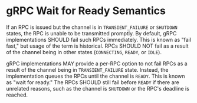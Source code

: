 # gRPC Wait for Ready Semantics

If an RPC is issued but the channel is in `TRANSIENT_FAILURE` or `SHUTDOWN`
states, the RPC is unable to be transmitted promptly. By default, gRPC
implementations SHOULD fail such RPCs immediately. This is known as "fail fast,"
but usage of the term is historical. RPCs SHOULD NOT fail as a result of the
channel being in other states (`CONNECTING`, `READY`, or `IDLE`).

gRPC implementations MAY provide a per-RPC option to not fail RPCs as a result
of the channel being in `TRANSIENT_FAILURE` state. Instead, the implementation
queues the RPCs until the channel is `READY`. This is known as "wait for ready."
The RPCs SHOULD still fail before `READY` if there are unrelated reasons, such
as the channel is `SHUTDOWN` or the RPC's deadline is reached.
